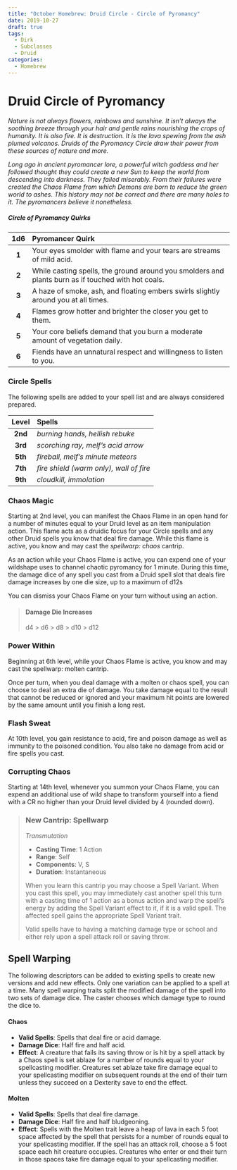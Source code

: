 ```yaml
---
title: "October Homebrew: Druid Circle - Circle of Pyromancy"
date: 2019-10-27
draft: true
tags: 
  - Dirk
  - Subclasses
  - Druid
categories: 
  - Homebrew
---
```


# Druid Circle of Pyromancy
*Nature is not always flowers, rainbows and sunshine. It isn’t always the soothing breeze through your hair and gentle rains nourishing the crops of humanity. It is also fire. It is destruction. It is the lava spewing from the ash plumed volcanos. Druids of the Pyromancy Circle draw their power from these sources of nature and more.*

*Long ago in ancient pyromancer lore, a powerful witch goddess and her followed thought they could create a new Sun to keep the world from descending into darkness. They failed miserably. From their failures were created the Chaos Flame from which Demons are born to reduce the green world to ashes. This history may not be correct and there are many holes to it. The pyromancers believe it nonetheless.*

##### Circle of Pyromancy Quirks
| 1d6 | Pyromancer Quirk |
|:----:|:-------------|
| **1** | Your eyes smolder with flame and your tears are streams of mild acid. |
| **2** | While casting spells, the ground around you smolders and plants burn as if touched with hot coals. |
| **3** | A haze of smoke, ash, and floating embers swirls slightly around you at all times. |
| **4** | Flames grow hotter and brighter the closer you get to them. |
| **5** | Your core beliefs demand that you burn a moderate amount of vegetation daily. |
| **6** | Fiends have an unnatural respect and willingness to listen to you. |

### Circle Spells
The following spells are added to your spell list and are always considered prepared.

| Level | Spells |
|:----:|:-------------|
| **2nd** | *burning hands, hellish rebuke* |
| **3rd** | *scorching ray, melf’s acid arrow* |
| **5th** | *fireball, melf’s minute meteors* |
| **7th** | *fire shield (warm only), wall of fire* |
| **9th** | *cloudkill, immolation* |

### Chaos Magic
Starting at 2nd level, you can manifest the Chaos Flame in an open hand for a number of minutes equal to your Druid level as an item manipulation action. This flame acts as a druidic focus for your Circle spells and any other Druid spells you know that deal fire damage. While this flame is active, you know and may cast the *spellwarp: chaos* cantrip.

As an action while your Chaos Flame is active, you can expend one of your wildshape uses to channel chaotic pyromancy for 1 minute. During this time, the damage dice of any spell you cast from a Druid spell slot that deals fire damage increases by one die size, up to a maximum of d12s

You can dismiss your Chaos Flame on your turn without using an action. 

> #### Damage Die Increases
> d4 > d6 > d8 > d10 > d12

### Power Within
Beginning at 6th level, while your Chaos Flame is active, you know and may cast the spellwarp: molten cantrip.

Once per turn, when you deal damage with a molten or chaos spell, you can choose to deal an extra die of damage. You take damage equal to the result that cannot be reduced or ignored and your maximum hit points are lowered by the same amount until you finish a long rest.

### Flash Sweat
At 10th level, you gain resistance to acid, fire and poison damage as well as immunity to the poisoned condition. You also take no damage from acid or fire spells you cast.

### Corrupting Chaos
Starting at 14th level, whenever you summon your Chaos Flame, you can expend an additional use of wild shape to transform yourself into a fiend with a CR no higher than your Druid level divided by 4 (rounded down).

> ### New Cantrip: Spellwarp
> *Transmutation*
> 
> - **Casting Time**: 1 Action
> - **Range**: Self
> - **Components**: V, S
> - **Duration**: Instantaneous
> 
> When you learn this cantrip you may choose a Spell Variant. When you cast this spell, you may immediately cast another spell this turn with a casting time of 1 action as a bonus action and warp the spell’s energy by adding the Spell Variant effect to it, if it is a valid spell. The affected spell gains the appropriate Spell Variant trait.
>
> Valid spells have to having a matching damage type or school and either rely upon a spell attack roll or saving throw.

## Spell Warping
The following descriptors can be added to existing spells to create new versions and add new effects. Only one variation can be applied to a spell at a time. Many spell warping traits split the modified damage of the spell into two sets of damage dice. The caster chooses which damage type to round the dice to.

#### Chaos
- **Valid Spells**: Spells that deal fire or acid damage.
- **Damage Dice**: Half fire and half acid. 
- **Effect**: A creature that fails its saving throw or is hit by a spell attack by a Chaos spell is set ablaze for a number of rounds equal to your spellcasting modifier. Creatures set ablaze take fire damage equal to your spellcasting modifier on subsequent rounds at the end of their turn unless they succeed on a Dexterity save to end the effect.

#### Molten
- **Valid Spells**: Spells that deal fire damage.
- **Damage Dice**: Half fire and half bludgeoning.
- **Effect**: Spells with the Molten trait leave a heap of lava in each 5 foot space affected by the spell that persists for a number of rounds equal to your spellcasting modifier. If the spell has an attack roll, choose a 5 foot space each hit creature occupies. Creatures who enter or end their turn in those spaces take fire damage equal to your spellcasting modifier. 
